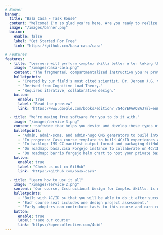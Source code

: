 ```yaml
---
# Banner
banner:
  title: "Basa Casa = Task House"
  content: "Welcome! I'm so glad you're here. Are you ready to realize the promise of education & training?"
  image: "/images/banner.png"
  button:
    enable: false
    label: "Get Started For Free"
    link: "https://github.com/basa-casa/casa"

# Features
features:
  - title: "Learners will perform complex skills better after taking the courses you design this way."
    image: "/images/basa-casa.png"
    content: "The fragmented, compartmentalized instruction you're providing is not delivering the complex they purport to compile into. There is a better way. 20 years of research into the 4C/ID model reveals “..the use of educational programs developed with 4C/ID has a high impact on performance (d = 0.79 standard deviations)..” (Costa, Miranda, & Melo, 2022)"
    bulletpoints:
      - "Created by our field's most cited scientist, Dr. Jeroen J.G. van Merrienboer."
      - "Derived from Cognitive Load Theory."
      - "Requires iterative, collaborative design."
    button:
      enable: true
      label: "Read the preview"
      link: "https://www.google.com/books/edition/_/G4gYEQAAQBAJ?hl=en&gbpv=1&pg=PA1"

  - title: "We're making free software for you to do it with."
    image: "/images/service-3.png"
    content: "Software that helps you design and develop these types of courses needs to support content creation, standing on the shoulders of giants."
    bulletpoints:
      - "Admin, admin-scms, and admin-hugo CMS generators to build interfaces for any repository contents."
      - "In progress: Casa course template to build 4C/ID experiences as static websites."
      - "In backlog: IMS CC manifest output format and packaging GitHub action."
      - "On roadmap: basa.casa Forgejo instance to collaborate on 4C/ID courses."
      - "On roadmap: barrio forgejo helm chart to host your private basa.casa clone."
    button:
      enable: true
      label: "Check us out on GitHub"
      link: "https://github.com/basa-casa"

  - title: "Learn how to use it all"
    image: "/images/service-2.png"
    content: "Our course, Instructional Design for Complex Skills, is meta.basa.casa. It's a course about making courses using a model and tools, using that model and those tools. The design of the course is a learning task in the course itself."
    bulletpoints:
      - "Built with 4C/ID so that you will be able to do it after successful training."
      - "Each course seat includes one design project assessment."
      - "Early adopters can contribute tasks to this course and earn royalties."
    button:
      enable: true
      label: "Take our course"
      link: "https://opencollective.com/4cid"
---
```

